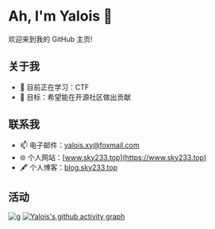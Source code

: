 # Ah, I'm Yalois 👋

欢迎来到我的 GitHub 主页!

## 关于我

- 🌱 目前正在学习：CTF
- 🎯 目标：希望能在开源社区做出贡献

## 联系我

- 📫 电子邮件：[yalois.xy@foxmail.com](mailto:yalois.xy@foxmail.com)
- 🌐 个人网站：[www.sky233.top](https://www.sky233.top)
- 🖋 个人博客：[blog.sky233.top](https://blog.sky233.top)

## 活动

![g](https://github-readme-stats.vercel.app/api?username=yalois&show_icons=true&include_all_commits=true)
[![Yalois's github activity graph](https://github-readme-activity-graph.vercel.app/graph?username=yalois&theme=dracula)](https://github.com/ashutosh00710/github-readme-activity-graph)
